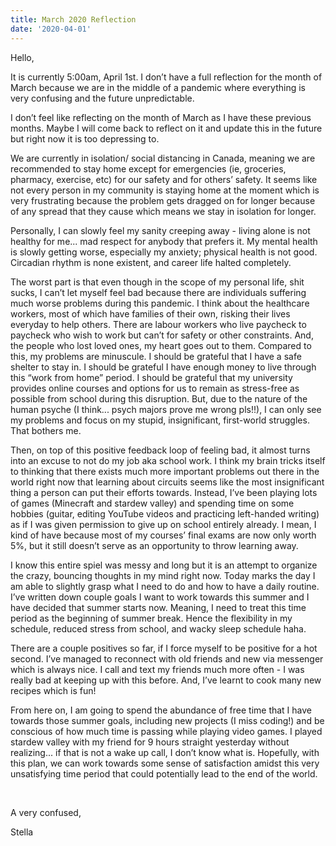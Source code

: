 ```yaml
---
title: March 2020 Reflection
date: '2020-04-01'
---
```


Hello,

It is currently 5:00am, April 1st. I don’t have a full reflection for the month of March because we are in the middle of a pandemic where everything is very confusing and the future unpredictable.

I don’t feel like reflecting on the month of March as I have these previous months. Maybe I will come back to reflect on it and update this in the future but right now it is too depressing to.

We are currently in isolation/ social distancing in Canada, meaning we are recommended to stay home except for emergencies (ie, groceries, pharmacy, exercise, etc) for our safety and for others’ safety. It seems like not every person in my community is staying home at the moment which is very frustrating because the problem gets dragged on for longer because of any spread that they cause which means we stay in isolation for longer.

Personally, I can slowly feel my sanity creeping away - living alone is not healthy for me... mad respect for anybody that prefers it. My mental health is slowly getting worse, especially my anxiety; physical health is not good. Circadian rhythm is none existent, and career life halted completely.

The worst part is that even though in the scope of my personal life, shit sucks, I can’t let myself feel bad because there are individuals suffering much worse problems during this pandemic. I think about the healthcare workers, most of which have families of their own, risking their lives everyday to help others. There are labour workers who live paycheck to paycheck who wish to work but can’t for safety or other constraints. And, the people who lost loved ones, my heart goes out to them. Compared to this, my problems are minuscule. I should be grateful that I have a safe shelter to stay in. I should be grateful I have enough money to live through this “work from home” period. I should be grateful that my university provides online courses and options for us to remain as stress-free as possible from school during this disruption. But, due to the nature of the human psyche (I think... psych majors prove me wrong pls!!), I can only see my problems and focus on my stupid, insignificant, first-world struggles. That bothers me.

Then, on top of this positive feedback loop of feeling bad, it almost turns into an excuse to not do my job aka school work. I think my brain tricks itself to thinking that there exists much more important problems out there in the world right now that learning about circuits seems like the most insignificant thing a person can put their efforts towards. Instead, I’ve been playing lots of games (Minecraft and stardew valley) and spending time on some hobbies (guitar, editing YouTube videos and practicing left-handed writing) as if I was given permission to give up on school entirely already. I mean, I kind of have because most of my courses’ final exams are now only worth 5%, but it still doesn’t serve as an opportunity to throw learning away.

I know this entire spiel was messy and long but it is an attempt to organize the crazy, bouncing thoughts in my mind right now. Today marks the day I am able to slightly grasp what I need to do and how to have a daily routine. I’ve written down couple goals I want to work towards this summer and I have decided that summer starts now. Meaning, I need to treat this time period as the beginning of summer break. Hence the flexibility in my schedule, reduced stress from school, and wacky sleep schedule haha.

There are a couple positives so far, if I force myself to be positive for a hot second. I’ve managed to reconnect with old friends and new via messenger which is always nice. I call and text my friends much more often - I was really bad at keeping up with this before. And, I’ve learnt to cook many new recipes which is fun!

From here on, I am going to spend the abundance of free time that I have towards those summer goals, including new projects (I miss coding!) and be conscious of how much time is passing while playing video games. I played stardew valley with my friend for 9 hours straight yesterday without realizing... if that is not a wake up call, I don’t know what is. Hopefully, with this plan, we can work towards some sense of satisfaction amidst this very unsatisfying time period that could potentially lead to the end of the world.

&nbsp;

A very confused,

Stella
